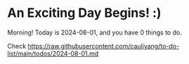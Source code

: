 # An Exciting Day Begins! :)

Morning! Today is 2024-08-01, and you have 0 things to do.

Check https://raw.githubusercontent.com/cauliyang/to-do-list/main/todos/2024-08-01.md